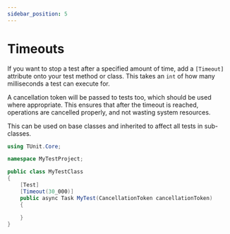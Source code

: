```yaml
---
sidebar_position: 5
---
```


# Timeouts

If you want to stop a test after a specified amount of time, add a `[Timeout]` attribute onto your test method or class. This takes an `int` of how many milliseconds a test can execute for.

A cancellation token will be passed to tests too, which should be used where appropriate. This ensures that after the timeout is reached, operations are cancelled properly, and not wasting system resources.

This can be used on base classes and inherited to affect all tests in sub-classes.

```csharp
using TUnit.Core;

namespace MyTestProject;

public class MyTestClass
{
    [Test]
    [Timeout(30_000)]
    public async Task MyTest(CancellationToken cancellationToken)
    {
        
    }
}
```